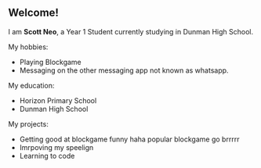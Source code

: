 ## **Welcome!**

I am **Scott Neo**, a Year 1 Student currently studying in Dunman High School.

My hobbies:
- Playing Blockgame
- Messaging on the other messaging app not known as whatsapp.

My education:
- Horizon Primary School
- Dunman High School

My projects:
- Getting good at blockgame funny haha popular blockgame go brrrrr
- Imrpoving my speelign
- Learning to code

